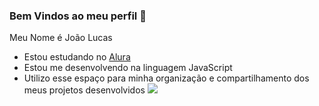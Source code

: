 ### Bem Vindos ao meu perfil 🤖

Meu Nome é João Lucas

- Estou estudando no [Alura](https://www.alura.com.br)
- Estou me desenvolvendo na linguagem JavaScript
- Utilizo esse espaço para minha organização e compartilhamento dos meus projetos desenvolvidos
  ![]([https://media.tenor.com/Rvy1so6nirQAAAAC/minions-laughing-rofl.gif](https://tenor.com/pt-BR/view/yurialberto-gif-27037141)https://tenor.com/pt-BR/view/yurialberto-gif-27037141)
